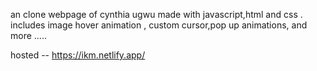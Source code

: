 an clone webpage of cynthia ugwu made with javascript,html and css . includes image hover animation , custom cursor,pop up animations, and more .....


hosted -- https://ikm.netlify.app/
